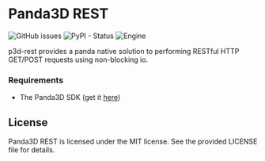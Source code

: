 Panda3D REST
============
![GitHub issues](https://img.shields.io/github/issues/NxtStudios/p3d-rest?style=for-the-badge)
![PyPI - Status](https://img.shields.io/pypi/status/panda3d_rest?style=for-the-badge)
![Engine](https://img.shields.io/static/v1?style=for-the-badge&label=Engine&message=Panda3D&color=red)

p3d-rest provides a panda native solution to performing RESTful HTTP GET/POST requests using non-blocking io.

### Requirements

- The Panda3D SDK (get it <a href="http://www.panda3d.org/download.php?sdk">here</a>)

## License
Panda3D REST is licensed under the MIT license. See the provided LICENSE file for details.
